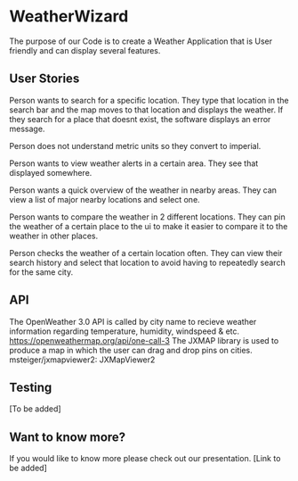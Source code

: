 # WeatherWizard
The purpose of our Code is to create a Weather Application that is User friendly and can display several features. 

## User Stories
Person wants to search for a specific location. They type that location in the search bar and the map moves to that location and displays the weather. If they search for a place that doesnt exist, the software displays an error message.

Person does not understand metric units so they convert to imperial.

Person wants to view weather alerts in a certain area. They see that displayed somewhere.

Person wants a quick overview of the weather in nearby areas. They can view a list of major nearby locations and select one.

Person wants to compare the weather in 2 different locations. They can pin the weather of a certain place to the ui to make it easier to compare it to the weather in other places.

Person checks the weather of a certain location often. They can view their search history and select that location to avoid having to repeatedly search for the same city.

## API
The OpenWeather 3.0 API is called by city name to recieve weather information regarding temperature, humidity, windspeed & etc. 
   https://openweathermap.org/api/one-call-3
The JXMAP library is used to produce a map in which the user can drag and drop pins on cities.
   msteiger/jxmapviewer2: JXMapViewer2 

## Testing
[To be added]

## Want to know more?
If you would like to know more please check out our presentation.
[Link to be added]


